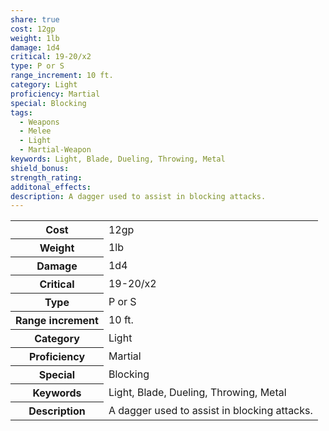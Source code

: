 ```yaml
---
share: true
cost: 12gp
weight: 1lb
damage: 1d4
critical: 19-20/x2
type: P or S
range_increment: 10 ft.
category: Light
proficiency: Martial
special: Blocking
tags:
  - Weapons
  - Melee
  - Light
  - Martial-Weapon
keywords: Light, Blade, Dueling, Throwing, Metal
shield_bonus: 
strength_rating: 
additonal_effects: 
description: A dagger used to assist in blocking attacks.
---
```

<p><span dir="ltr" style="overflow-x: auto;"><table><tbody><tr><th dir="ltr">Cost</th><td dir="ltr">12gp</td></tr><tr><th dir="ltr">Weight</th><td dir="ltr">1lb</td></tr><tr><th dir="ltr">Damage</th><td dir="ltr">1d4</td></tr><tr><th dir="ltr">Critical</th><td dir="ltr">19-20/x2</td></tr><tr><th dir="ltr">Type</th><td dir="ltr">P or S</td></tr><tr><th dir="ltr">Range increment</th><td dir="ltr">10 ft.</td></tr><tr><th dir="ltr">Category</th><td dir="ltr">Light</td></tr><tr><th dir="ltr">Proficiency</th><td dir="ltr">Martial</td></tr><tr><th dir="ltr">Special</th><td dir="ltr">Blocking</td></tr><tr><th dir="ltr">Keywords</th><td dir="ltr">Light, Blade, Dueling, Throwing, Metal</td></tr><tr><th dir="ltr">Description</th><td dir="ltr">A dagger used to assist in blocking attacks.</td></tr></tbody></table></span></p>

